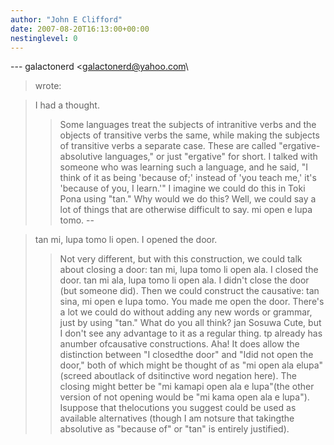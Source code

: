 ```yaml
---
author: "John E Clifford"
date: 2007-08-20T16:13:00+00:00
nestinglevel: 0
---
```

\---
 galactonerd <[galactonerd@yahoo.com](mailto://galactonerd@yahoo.com)\
> wrote:

> I had a thought.
>> Some languages treat the subjects of intranitive verbs and the
> objects of transitive verbs the same, while making the subjects of
> transitive verbs a separate case. These are called "ergative-
> absolutive languages," or just "ergative" for short. I talked with
> someone who was learning such a language, and he said, "I think of it
> as being 'because of;' instead of 'you teach me,' it's 'because of
> you, I learn.'"
>> I imagine we could do this in Toki Pona using "tan." Why would we do
> this? Well, we could say a lot of things that are otherwise
> difficult to say.
>> mi open e lupa tomo. --

> tan mi, lupa tomo li open. I opened the
> door.
>> Not very different, but with this construction, we could talk about
> closing a door:
>> tan mi, lupa tomo li open ala. I closed the door.
> tan mi ala, lupa tomo li open ala. I didn't close the door (but
> someone did).
>> Then we could construct the causative:
>> tan sina, mi open e lupa tomo. You made me open the door.
>> There's a lot we could do without adding any new words or grammar,
> just by using "tan." What do you all think?
>> jan Sosuwa
>Cute, but I don't see any advantage to it as a regular thing. tp already has anumber ofcausative constructions. Aha! It does allow the distinction between "I closedthe door" and "Idid not open the door," both of which might be thought of as "mi open ala elupa" (screed aboutlack of dsitinctive word negation here). The closing might better be "mi kamapi open ala e lupa"(the other version of not opening would be "mi kama open ala e lupa"). Isuppose that thelocutions you suggest could be used as available alternatives (though I am notsure that takingthe absolutive as "because of" or "tan" is entirely justified).